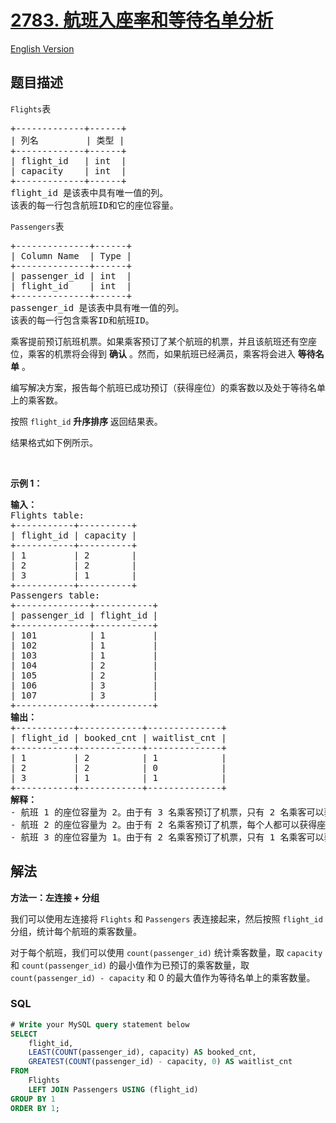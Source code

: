 # [2783. 航班入座率和等待名单分析](https://leetcode.cn/problems/flight-occupancy-and-waitlist-analysis)

[English Version](/solution/2700-2799/2783.Flight%20Occupancy%20and%20Waitlist%20Analysis/README_EN.md)

## 题目描述

<!-- 这里写题目描述 -->

<p><code><font face="monospace">Flights</font></code>表</p>

<pre>
+-------------+------+
| 列名         | 类型 |
+-------------+------+
| flight_id   | int  |
| capacity    | int  |
+-------------+------+
flight_id 是该表中具有唯一值的列。 
该表的每一行包含航班ID和它的座位容量。
</pre>

<p><code>Passengers</code>表</p>

<pre>
+--------------+------+
| Column Name  | Type |
+--------------+------+
| passenger_id | int  |
| flight_id    | int  |
+--------------+------+
passenger_id 是该表中具有唯一值的列。
该表的每一行包含乘客ID和航班ID。
</pre>

<p>乘客提前预订航班机票。如果乘客预订了某个航班的机票，并且该航班还有空座位，乘客的机票将会得到 <strong>确认</strong> 。然而，如果航班已经满员，乘客将会进入 <strong>等待名单</strong> 。</p>

<p>编写解决方案，报告每个航班已成功预订（获得座位）的乘客数以及处于等待名单上的乘客数。</p>

<p>按照 <code>flight_id</code> <strong>升序排序&nbsp;</strong>返回结果表。</p>

<p>结果格式如下例所示。</p>

<p>&nbsp;</p>

<p><strong class="example">示例 1：</strong></p>

<pre>
<b>输入：</b>
Flights table:
+-----------+----------+
| flight_id | capacity |
+-----------+----------+
| 1         | 2        |
| 2         | 2        |
| 3         | 1        |
+-----------+----------+
Passengers table:
+--------------+-----------+
| passenger_id | flight_id |
+--------------+-----------+
| 101          | 1         |
| 102          | 1         |
| 103          | 1         |
| 104          | 2         |
| 105          | 2         |
| 106          | 3         |
| 107          | 3         |
+--------------+-----------+
<b>输出：</b>
+-----------+------------+--------------+
| flight_id | booked_cnt | waitlist_cnt |
+-----------+------------+--------------+
| 1         | 2          | 1            |
| 2         | 2          | 0            |
| 3         | 1          | 1            |
+-----------+------------+--------------+
<b>解释：</b>
- 航班 1 的座位容量为 2。由于有 3 名乘客预订了机票，只有 2 名乘客可以获得座位。因此，有 2 名乘客成功预订，并且有 1 名乘客在等待名单上。
- 航班 2 的座位容量为 2。由于有 2 名乘客预订了机票，每个人都可以获得座位。结果是，有 2 名乘客成功预订了座位，且没有乘客在等待名单上。
- 航班 3 的座位容量为 1。由于有 2 名乘客预订了机票，只有 1 名乘客可以获得座位。因此，有 1 名乘客成功预订，并且有 1 名乘客在等待名单上。</pre>

## 解法

<!-- 这里可写通用的实现逻辑 -->

**方法一：左连接 + 分组**

我们可以使用左连接将 `Flights` 和 `Passengers` 表连接起来，然后按照 `flight_id` 分组，统计每个航班的乘客数量。

对于每个航班，我们可以使用 `count(passenger_id)` 统计乘客数量，取 `capacity` 和 `count(passenger_id)` 的最小值作为已预订的乘客数量，取 `count(passenger_id) - capacity` 和 $0$ 的最大值作为等待名单上的乘客数量。

<!-- tabs:start -->

### **SQL**

<!-- 这里可写当前语言的特殊实现逻辑 -->

```sql
# Write your MySQL query statement below
SELECT
    flight_id,
    LEAST(COUNT(passenger_id), capacity) AS booked_cnt,
    GREATEST(COUNT(passenger_id) - capacity, 0) AS waitlist_cnt
FROM
    Flights
    LEFT JOIN Passengers USING (flight_id)
GROUP BY 1
ORDER BY 1;
```

<!-- tabs:end -->
